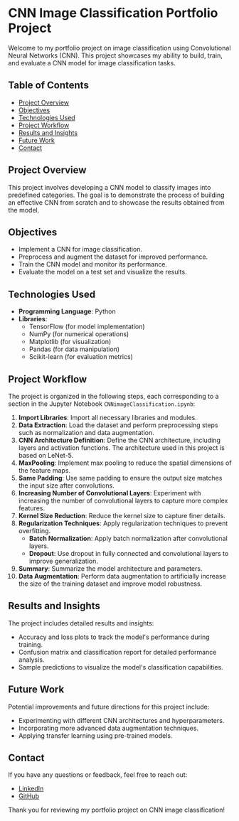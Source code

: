 # CNN Image Classification Portfolio Project

Welcome to my portfolio project on image classification using Convolutional Neural Networks (CNN). This project showcases my ability to build, train, and evaluate a CNN model for image classification tasks.

## Table of Contents
- [Project Overview](#project-overview)
- [Objectives](#objectives)
- [Technologies Used](#technologies-used)
- [Project Workflow](#project-workflow)
- [Results and Insights](#results-and-insights)
- [Future Work](#future-work)
- [Contact](#contact)

## Project Overview
This project involves developing a CNN model to classify images into predefined categories. The goal is to demonstrate the process of building an effective CNN from scratch and to showcase the results obtained from the model.

## Objectives
- Implement a CNN for image classification.
- Preprocess and augment the dataset for improved performance.
- Train the CNN model and monitor its performance.
- Evaluate the model on a test set and visualize the results.

## Technologies Used
- **Programming Language**: Python
- **Libraries**:
  - TensorFlow (for model implementation)
  - NumPy (for numerical operations)
  - Matplotlib (for visualization)
  - Pandas (for data manipulation)
  - Scikit-learn (for evaluation metrics)


## Project Workflow

The project is organized in the following steps, each corresponding to a section in the Jupyter Notebook `CNNimageClassification.ipynb`:

1. **Import Libraries**: Import all necessary libraries and modules.
2. **Data Extraction**: Load the dataset and perform preprocessing steps such as normalization and data augmentation.
3. **CNN Architecture Definition**: Define the CNN architecture, including layers and activation functions. The architecture used in this project is based on LeNet-5.
4. **MaxPooling**: Implement max pooling to reduce the spatial dimensions of the feature maps.
5. **Same Padding**: Use same padding to ensure the output size matches the input size after convolutions.
6. **Increasing Number of Convolutional Layers**: Experiment with increasing the number of convolutional layers to capture more complex features.
7. **Kernel Size Reduction**: Reduce the kernel size to capture finer details.
8. **Regularization Techniques**: Apply regularization techniques to prevent overfitting.
    - **Batch Normalization**: Apply batch normalization after convolutional layers.
    - **Dropout**: Use dropout in fully connected and convolutional layers to improve generalization.
9. **Summary**: Summarize the model architecture and parameters.
10. **Data Augmentation**: Perform data augmentation to artificially increase the size of the training dataset and improve model robustness.

## Results and Insights

The project includes detailed results and insights:
- Accuracy and loss plots to track the model's performance during training.
- Confusion matrix and classification report for detailed performance analysis.
- Sample predictions to visualize the model's classification capabilities.

## Future Work

Potential improvements and future directions for this project include:
- Experimenting with different CNN architectures and hyperparameters.
- Incorporating more advanced data augmentation techniques.
- Applying transfer learning using pre-trained models.

## Contact

If you have any questions or feedback, feel free to reach out:
- [LinkedIn](https://www.linkedin.com/in/vlad-plyusnin-b65b501b2/)
- [GitHub](https://github.com/VladPlusIn)

Thank you for reviewing my portfolio project on CNN image classification!
